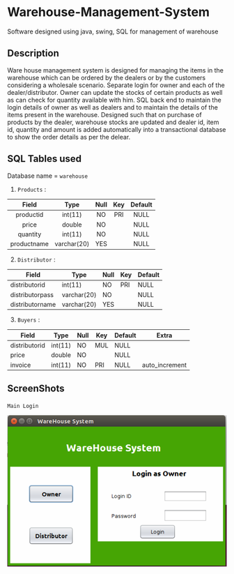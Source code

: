 # Warehouse-Management-System
Software designed using java, swing, SQL for management of warehouse

## Description

Ware house management system is designed for managing the items in the warehouse which can be ordered by the dealers or by the customers considering a wholesale scenario. Separate login for owner and each of the dealer/distributor. Owner can update the stocks of certain products as well as can check for quantity available with him. SQL back end to maintain the login details of owner as well as dealers and to maintain the details of the items present in the warehouse. Designed such that on purchase of products by the dealer, warehouse stocks are updated and dealer id, item id, quantity and amount is added automatically into a transactional database to show the order details as per the delear.

## SQL Tables used 

Database name = `warehouse`

1. `Products` : 

| Field       | Type        | Null | Key | Default 
|:-------------:|:-------------:|:------:|:-----:|:---------:|
| productid   | int(11)     | NO   | PRI | NULL    |     
| price       | double      | NO   |     | NULL    |     
| quantity    | int(11)     | NO   |     | NULL    |     
| productname | varchar(20) | YES  |     | NULL    |     

2. `Distributor` :

| Field           | Type        | Null | Key | Default | 
|-----------------|-------------|------|-----|---------|
| distributorid   | int(11)     | NO   | PRI | NULL    |       
| distributorpass | varchar(20) | NO   |     | NULL    |       
| distributorname | varchar(20) | YES  |     | NULL    |    

3. `Buyers` :

| Field         | Type    | Null | Key | Default | Extra          |
|---------------|---------|------|-----|---------|----------------|
| distributorid | int(11) | NO   | MUL | NULL    |                |
| price         | double  | NO   |     | NULL    |                |
| invoice       | int(11) | NO   | PRI | NULL    | auto_increment |

## ScreenShots 

`Main Login`


![Main Page](https://github.com/hammertime1308/Warehouse-Management-System/blob/master/Images/mainPage.png)
